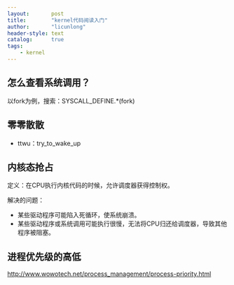 ```yaml
---
layout:       post
title:        "kernel代码阅读入门"
author:       "licunlong"
header-style: text
catalog:      true
tags:
    - kernel
---
```


## 怎么查看系统调用？

以fork为例，搜索：SYSCALL_DEFINE.*(fork)

## 零零散散

* ttwu：try_to_wake_up

## 内核态抢占

定义：在CPU执行内核代码的时候，允许调度器获得控制权。

解决的问题：

* 某些驱动程序可能陷入死循环，使系统崩溃。
* 某些驱动程序或系统调用可能执行很慢，无法将CPU归还给调度器，导致其他程序被阻塞。

## 进程优先级的高低

<http://www.wowotech.net/process_management/process-priority.html>

